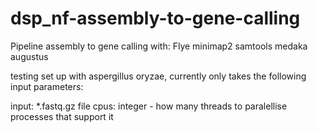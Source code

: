 # dsp_nf-assembly-to-gene-calling

Pipeline assembly to gene calling with:
Flye
minimap2
samtools
medaka
augustus

testing set up with aspergillus oryzae,
 currently only takes the following input parameters:

 input: *.fastq.gz file
 cpus: integer - how many threads to paralellise processes that support it
